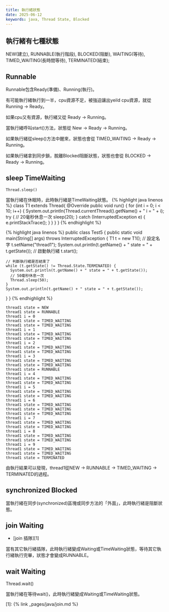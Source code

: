 ```yaml
---
title: 執行緒狀態
date: 2025-06-12
keywords: java, Thread State, Blocked
---
```

## 執行緒有七種狀態

NEW(建立), RUNNABLE(執行階段), BLOCKED(阻斷), WAITING(等待), TIMED_WAITING(長時間等待), TERMINATED(結束);

## Runnable
Runnable包含Ready(準備)、Running(執行)。

有可能執行緒執行到一半，cpu資源不足，被強迫讓出yeild cpu資源，就從Running -> Ready。

如果cpu又有資源，執行緒又從 Ready -> Running。

當執行緒呼叫start()方法，狀態從 New -> Ready -> Running。

如果執行緒從sleep()方法中醒來，狀態也會從 TIMED_WAITING -> Ready -> Running。

如果執行緒拿到同步鎖，脫離Blocked阻斷狀態，狀態也會從 BLOCKED -> Ready -> Running。

## sleep TimeWaiting
```
Thread.sleep()
```
當執行緒在休眠時，此時執行緒是TimeWaiting狀態。
{% highlight java linenos %}
class T1 extends Thread{
  @Override
  public void run() {
    for (int i = 0; i < 10; i++) {
      System.out.println(Thread.currentThread().getName() + " i = " + i);
      try {
        // 20毫秒休息一次
        sleep(20);
      } catch (InterruptedException e) {
        e.printStackTrace();
      }
    }
  }
}
{% endhighlight %}

{% highlight java linenos %}
public class Test5 {
  public static void main(String[] args) throws InterruptedException {
    T1 t = new T1();
    // 設定名字
    t.setName("thread1");
    System.out.println(t.getName() + " state = " + t.getState());
    // 啟動執行緒
    t.start();

    // 判斷執行緒是否結束了
    while (t.getState() != Thread.State.TERMINATED) {
      System.out.println(t.getName() + " state = " + t.getState());
      // 50毫秒休息一次
      Thread.sleep(50);
    }
    System.out.println(t.getName() + " state = " + t.getState());
  }
}
{% endhighlight %}
```
thread1 state = NEW
thread1 state = RUNNABLE
thread1 i = 0
thread1 state = TIMED_WAITING
thread1 state = TIMED_WAITING
thread1 i = 1
thread1 state = TIMED_WAITING
thread1 state = TIMED_WAITING
thread1 i = 2
thread1 state = TIMED_WAITING
thread1 state = TIMED_WAITING
thread1 i = 3
thread1 state = TIMED_WAITING
thread1 state = TIMED_WAITING
thread1 state = RUNNABLE
thread1 i = 4
thread1 state = TIMED_WAITING
thread1 state = TIMED_WAITING
thread1 i = 5
thread1 state = TIMED_WAITING
thread1 state = TIMED_WAITING
thread1 i = 6
thread1 state = TIMED_WAITING
thread1 state = TIMED_WAITING
thread1 state = TIMED_WAITING
thread1 i = 7
thread1 state = TIMED_WAITING
thread1 state = TIMED_WAITING
thread1 i = 8
thread1 state = TIMED_WAITING
thread1 state = TIMED_WAITING
thread1 i = 9
thread1 state = TIMED_WAITING
thread1 state = TIMED_WAITING
thread1 state = TERMINATED
```

由執行結果可以發現，thread1從NEW -> RUNNABLE -> TIMED_WAITING -> TERMINATED的過程。

## synchronized Blocked
當執行緒在同步(synchronized)區塊或同步方法的「外面」，此時執行緒是阻斷狀態。

## join Waiting
- [join 插隊][1]

當有其它執行緒插隊，此時執行緒變成Waiting或TimeWaiting狀態，等待其它執行緒執行完畢，狀態才會變成RUNNABLE。

## wait Waiting
Thread.wait()

當執行緒在等待wait()，此時執行緒變成Waiting或TimeWaiting狀態。


[1]: {% link _pages/java/join.md %}

